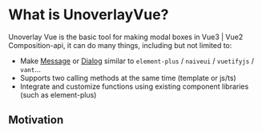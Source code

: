 # What is UnoverlayVue?

Unoverlay Vue is the basic tool for making modal boxes in Vue3 | Vue2 Composition-api, it can do many things, including but not limited to:

- Make [Message](https://element.eleme.cn/#/en-US/component/message) or [Dialog](https://element.eleme.cn/#/en-US/component/dialog) similar to `element-plus` / `naiveui` / `vuetifyjs` / `vant`...
- Supports two calling methods at the same time (template or js/ts)
- Integrate and customize functions using existing component libraries (such as element-plus)

## Motivation

